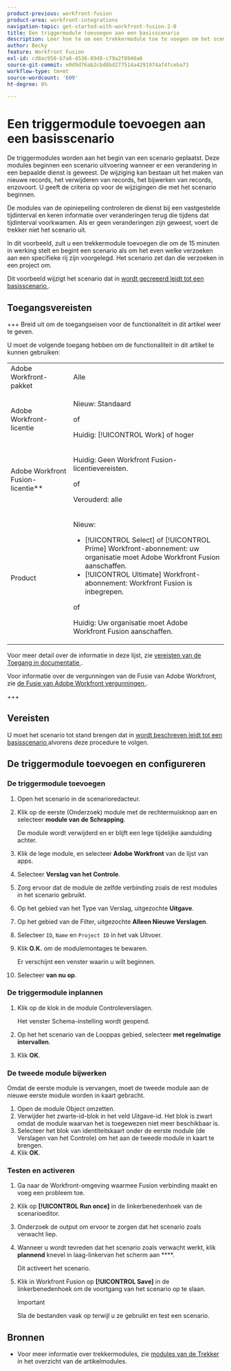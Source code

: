 ```yaml
---
product-previous: workfront-fusion
product-area: workfront-integrations
navigation-topic: get-started-with-workfront-fusion-2-0
title: Een triggermodule toevoegen aan een basisscenario
description: Leer hoe te om een trekkermodule toe te voegen om het scenario toe te staan om periodiek naar nieuwe verzoeken te zoeken en hen in projecten om te zetten.
author: Becky
feature: Workfront Fusion
exl-id: cd8ac958-b7a6-4536-89d8-c79a2f8940a6
source-git-commit: e0d9d76ab2cbd8bd277514a4291974af4fceba73
workflow-type: tm+mt
source-wordcount: '609'
ht-degree: 0%

---
```


# Een triggermodule toevoegen aan een basisscenario

De triggermodules worden aan het begin van een scenario geplaatst. Deze modules beginnen een scenario uitvoering wanneer er een verandering in een bepaalde dienst is geweest. De wijziging kan bestaan uit het maken van nieuwe records, het verwijderen van records, het bijwerken van records, enzovoort. U geeft de criteria op voor de wijzigingen die met het scenario beginnen.

De modules van de opiniepeiling controleren de dienst bij een vastgestelde tijdinterval en keren informatie over veranderingen terug die tijdens dat tijdinterval voorkwamen. Als er geen veranderingen zijn geweest, voert de trekker niet het scenario uit.

In dit voorbeeld, zult u een trekkermodule toevoegen die om de 15 minuten in werking stelt en begint een scenario als om het even welke verzoeken aan een specifieke rij zijn voorgelegd. Het scenario zet dan die verzoeken in een project om.

Dit voorbeeld wijzigt het scenario dat in [ wordt gecreeerd leidt tot een basisscenario ](/help/workfront-fusion/build-practice-scenarios/create-basic-scenario.md).

## Toegangsvereisten

+++ Breid uit om de toegangseisen voor de functionaliteit in dit artikel weer te geven.

U moet de volgende toegang hebben om de functionaliteit in dit artikel te kunnen gebruiken:

<table style="table-layout:auto">
 <col> 
 <col> 
 <tbody> 
  <tr> 
   <td role="rowheader">Adobe Workfront-pakket</td> 
   <td> <p>Alle</p> </td> 
  </tr> 
  <tr data-mc-conditions=""> 
   <td role="rowheader">Adobe Workfront-licentie</td> 
   <td> <p>Nieuw: Standaard</p><p>of</p><p>Huidig: [!UICONTROL Work] of hoger</p> </td> 
  </tr> 
  <tr> 
   <td role="rowheader">Adobe Workfront Fusion-licentie**</td> 
   <td>
   <p>Huidig: Geen Workfront Fusion-licentievereisten.</p>
   <p>of</p>
   <p>Verouderd: alle </p>
   </td> 
  </tr> 
  <tr> 
   <td role="rowheader">Product</td> 
   <td>
   <p>Nieuw:</p> <ul><li>[!UICONTROL Select] of [!UICONTROL Prime] Workfront-abonnement: uw organisatie moet Adobe Workfront Fusion aanschaffen.</li><li>[!UICONTROL Ultimate] Workfront-abonnement: Workfront Fusion is inbegrepen.</li></ul>
   <p>of</p>
   <p>Huidig: Uw organisatie moet Adobe Workfront Fusion aanschaffen.</p>
   </td> 
  </tr>
 </tbody> 
</table>

Voor meer detail over de informatie in deze lijst, zie [ vereisten van de Toegang in documentatie ](/help/workfront-fusion/references/licenses-and-roles/access-level-requirements-in-documentation.md).

Voor informatie over de vergunningen van de Fusie van Adobe Workfront, zie [ de Fusie van Adobe Workfront vergunningen ](/help/workfront-fusion/set-up-and-manage-workfront-fusion/licensing-operations-overview/license-automation-vs-integration.md).

+++

## Vereisten

U moet het scenario tot stand brengen dat in [ wordt beschreven leidt tot een basisscenario ](/help/workfront-fusion/build-practice-scenarios/create-basic-scenario.md) alvorens deze procedure te volgen.

## De triggermodule toevoegen en configureren

### De triggermodule toevoegen

1. Open het scenario in de scenarioredacteur.
1. Klik op de eerste (Onderzoek) module met de rechtermuisknop aan en selecteer **module van de Schrapping**.

   De module wordt verwijderd en er blijft een lege tijdelijke aanduiding achter.

1. Klik de lege module, en selecteer **Adobe Workfront** van de lijst van apps.
1. Selecteer **Verslag van het Controle**.
1. Zorg ervoor dat de module de zelfde verbinding zoals de rest modules in het scenario gebruikt.
1. Op het gebied van het Type van Verslag, uitgezochte **Uitgave**.
1. Op het gebied van de Filter, uitgezochte **Alleen Nieuwe Verslagen**.
1. Selecteer `ID`, `Name` en `Project ID` in het vak Uitvoer.
1. Klik **O.K.** om de modulemontages te bewaren.

   Er verschijnt een venster waarin u wilt beginnen.

1. Selecteer **van nu op**.

### De triggermodule inplannen

1. Klik op de klok in de module Controleverslagen.

   Het venster Schema-instelling wordt geopend.

1. Op het het scenario van de Looppas gebied, selecteer **met regelmatige intervallen**.

1. Klik **OK**.

### De tweede module bijwerken

Omdat de eerste module is vervangen, moet de tweede module aan de nieuwe eerste module worden in kaart gebracht.

1. Open de module Object omzetten.
1. Verwijder het zwarte-id-blok in het veld Uitgave-id. Het blok is zwart omdat de module waarvan het is toegewezen niet meer beschikbaar is.
1. Selecteer het blok van identiteitskaart onder de eerste module (de Verslagen van het Controle) om het aan de tweede module in kaart te brengen.
1. Klik **OK**.

### Testen en activeren

1. Ga naar de Workfront-omgeving waarmee Fusion verbinding maakt en voeg een probleem toe.
1. Klik op **[!UICONTROL Run once]** in de linkerbenedenhoek van de scenarioeditor.
1. Onderzoek de output om ervoor te zorgen dat het scenario zoals verwacht liep.
1. Wanneer u wordt tevreden dat het scenario zoals verwacht werkt, klik **plannend** knevel in laag-linkervan het scherm aan ****.

   Dit activeert het scenario.
1. Klik in Workfront Fusion op **[!UICONTROL Save]** in de linkerbenedenhoek om de voortgang van het scenario op te slaan.

   >[!IMPORTANT]
   >
   >Sla de bestanden vaak op terwijl u ze gebruikt en test een scenario.

## Bronnen

* Voor meer informatie over trekkermodules, zie [ modules van de Trekker ](/help/workfront-fusion/get-started-with-fusion/understand-fusion/module-overview.md#trigger-modules) in het overzicht van de artikelmodules.
